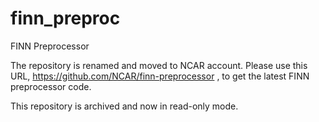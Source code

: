 # finn_preproc
FINN Preprocessor 

The repository is renamed and moved to NCAR account.  Please use this URL, https://github.com/NCAR/finn-preprocessor , to get the latest FINN preprocessor code.  

This repository is archived and now in read-only mode.
